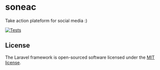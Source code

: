 # soneac
Take action plateform for social media
:)

[![Tests](https://github.com/xclam/soneac/actions/workflows/laravel.yml/badge.svg)](https://github.com/xclam/soneac/actions/workflows/laravel.yml)

## License

The Laravel framework is open-sourced software licensed under the [MIT license](https://opensource.org/licenses/MIT).
